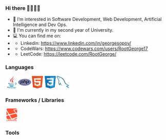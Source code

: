 ### Hi there 👋👋👋👋

- 👀 I’m interested in Software Development, Web Development, Artificial Intelligence and Dev Ops.
- 🌱 I'm currently in my second year of University.
- 💻 You can find me on:
- - Linkedin: https://www.linkedin.com/in/georgesopov/
- - CodeWars: https://www.codewars.com/users/RootGeorge17
- - LeetCode: https://leetcode.com/RootGeorge/

<h3 align="left">Languages</h3>
<p align="left" style="display: flex; flex-direction: row">
  <a>
    <img
      src="https://raw.githubusercontent.com/devicons/devicon/master/icons/java/java-original.svg"
      alt="Java"
      width="40"
      height="40"
    />
  </a>
  <a>
    <img
      src="https://raw.githubusercontent.com/devicons/devicon/master/icons/php/php-original.svg"
      alt="PHP"
      width="40"
      height="40"
    />
  </a>
  <a>
    <img
      src="https://raw.githubusercontent.com/devicons/devicon/master/icons/html5/html5-original.svg"
      alt="HTML5"
      width="40"
      height="40"
    />
  </a>
  <a>
    <img
      src="https://raw.githubusercontent.com/devicons/devicon/master/icons/css3/css3-original.svg"
      alt="CSS3"
      width="40"
      height="40"
    />
  </a>
    <a>
    <img
      src="https://raw.githubusercontent.com/devicons/devicon/master/icons/mysql/mysql-original.svg"
      alt="MYSQL"
      width="40"
      height="40"
    />
  </a>
</p>

<h3 align="left">Frameworks / Libraries</h3>
<p align="left" style="display: flex; flex-direction: row">
      <a>
    <img
      src="https://raw.githubusercontent.com/devicons/devicon/master/icons/laravel/laravel-plain-wordmark.svg"
      alt="LARAVEL"
      width="40"
      height="40"
    />
  </a>

</p>

<h3 align="left">Tools</h3>
<p align="left" style="display: flex; flex-direction: row">

</p>

